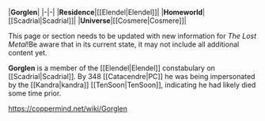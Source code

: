 |**Gorglen**|
|-|-|
|**Residence**|[[Elendel\|Elendel]]|
|**Homeworld**|[[Scadrial\|Scadrial]]|
|**Universe**|[[Cosmere\|Cosmere]]|

This page or section needs to be updated with new information for *The Lost Metal*!Be aware that in its current state, it may not include all additional content yet.

**Gorglen** is a member of the [[Elendel\|Elendel]] constabulary on [[Scadrial\|Scadrial]]. By 348 [[Catacendre\|PC]] he was being impersonated by the [[Kandra\|kandra]] [[TenSoon\|TenSoon]], indicating he had likely died some time prior.



https://coppermind.net/wiki/Gorglen